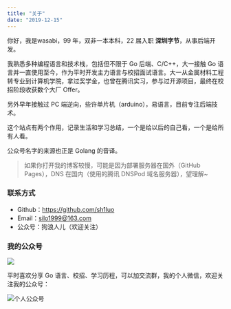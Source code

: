 ```yaml
---
title: "关于"
date: "2019-12-15"
---
```


你好，我是wasabi，99 年，双非一本本科，22 届入职 **深圳字节**，从事后端开发。

我熟悉多种编程语言和技术栈，包括但不限于 Go 后端、C/C++，大一接触 Go 语言并一直使用至今，作为平时开发主力语言与校招面试语言。大一从金属材料工程转专业到计算机学院，拿过奖学金，也曾在腾讯实习，参与过开源项目，最终在校招阶段收获数个大厂 Offer。

另外早年接触过 PC 端逆向，些许单片机（arduino），易语言，目前专注后端技术。

这个站点有两个作用，记录生活和学习总结，一个是给以后的自己看，一个是给所有人看。

公众号名字的来源也正是 Golang 的音译。

> 如果你打开我的博客较慢，可能是因为部署服务器在国外（GitHub Pages），DNS 在国内（使用的腾讯 DNSPod 域名服务器），望理解~

### 联系方式

- Github：<https://github.com/sh1luo>
- Email：<silo1999@163.com>
- 公众号：狗浪人儿（欢迎关注）

### 我的公众号

![](https://uploadfiles.nowcoder.com/images/20220611/843360125_1654956547481/AF369B11824A00BFCEE0E82223075F0A)

平时喜欢分享 Go 语言、校招、学习历程，可以加交流群，我的个人微信，欢迎关注我的公众号：

![个人公众号](https://blogimagee.oss-cn-beijing.aliyuncs.com/images/扫码_搜索联合传播样式-标准色版.png)